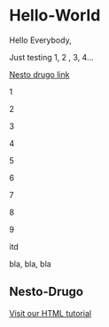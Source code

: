 # Hello-World
Hello Everybody,

Just testing 1, 2 , 3, 4...


<a href="#nesto-drugo">Nesto drugo link</a>

1

2

3

4

5

6

7

8

9


itd




bla, bla, bla

<h2 id="nesto-drugo">Nesto-Drugo</h2>

<a href="https://www.w3schools.com/html/">Visit our HTML tutorial</a>



